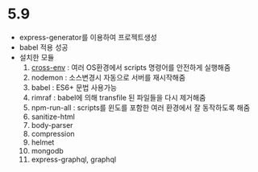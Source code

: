 # 5.9

- express-generator를 이용하여 프로젝트생성 
- babel 적용 성공
- 설치한 모듈
  1. [cross-env](https://www.npmjs.com/package/cross-env) : 여러 OS환경에서 scripts 명령어를 안전하게 실행해줌 
  2. nodemon : 소스변경시 자동으로 서버를 재시작해줌
  3. babel : ES6+ 문법 사용가능
  4. rimraf : babel에 의해 transfile 된 파일들을 다시 제거해줌
  5. npm-run-all : scripts를 윈도를 포함한 여러 환경에서 잘 동작하도록 해줌
  6. sanitize-html
  7. body-parser
  8. compression
  9. helmet
  10. mongodb
  11. express-graphql, graphql